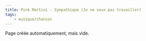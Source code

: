 ```yaml
---
title: Pink Martini - Sympathique (Je ne veux pas travailler)
tags:
    - musique/chanson
---
```


Page créée automatiquement, mais vide.
